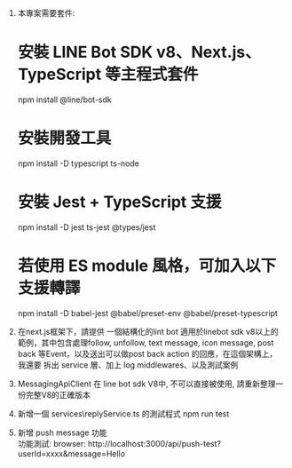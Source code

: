 1. 本專案需要套件:
   # 安裝 LINE Bot SDK v8、Next.js、TypeScript 等主程式套件
    npm install @line/bot-sdk

    # 安裝開發工具
    npm install -D typescript ts-node

    # 安裝 Jest + TypeScript 支援
    npm install -D jest ts-jest @types/jest

    # 若使用 ES module 風格，可加入以下支援轉譯
    npm install -D babel-jest @babel/preset-env @babel/preset-typescript

2. 在next.js框架下，請提供 一個結構化的lint bot 適用於linebot sdk v8以上的範例，其中包含處理follow, unfollow, text message, icon message, post back 等Event，以及送出可以做post back action 的回應，在這個架構上，我還要 拆出 service 層、加上 log middlewares、以及測試案例

3. MessagingApiClient 在 line bot sdk V8中, 不可以直接被使用, 請重新整理一份完整V8的正確版本

4. 新增一個 services\replyService.ts 的測試程式    npm run test

5. 新增 push message 功能       
   功能測試: browser:  http://localhost:3000/api/push-test?userId=xxxx&message=Hello